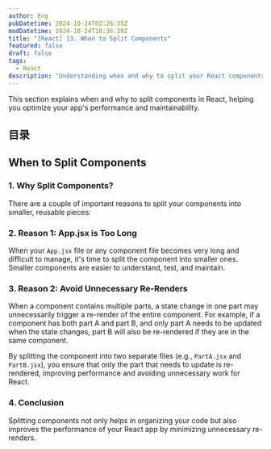 ```yaml
---
author: Eng
pubDatetime: 2024-10-24T02:26:35Z
modDatetime: 2024-10-24T18:36:29Z
title: "[React] 13. When to Split Components"
featured: false
draft: false
tags:
  - React
description: "Understanding when and why to split your React components for better maintainability and performance."
---
```


This section explains when and why to split components in React, helping you optimize your app's performance and maintainability.

## 目录

## When to Split Components

### 1. Why Split Components?

There are a couple of important reasons to split your components into smaller, reusable pieces:

### 2. Reason 1: App.jsx is Too Long

When your `App.jsx` file or any component file becomes very long and difficult to manage, it's time to split the component into smaller ones. Smaller components are easier to understand, test, and maintain.

### 3. Reason 2: Avoid Unnecessary Re-Renders

When a component contains multiple parts, a state change in one part may unnecessarily trigger a re-render of the entire component. For example, if a component has both part A and part B, and only part A needs to be updated when the state changes, part B will also be re-rendered if they are in the same component.

By splitting the component into two separate files (e.g., `PartA.jsx` and `PartB.jsx`), you ensure that only the part that needs to update is re-rendered, improving performance and avoiding unnecessary work for React.

### 4. Conclusion

Splitting components not only helps in organizing your code but also improves the performance of your React app by minimizing unnecessary re-renders.
